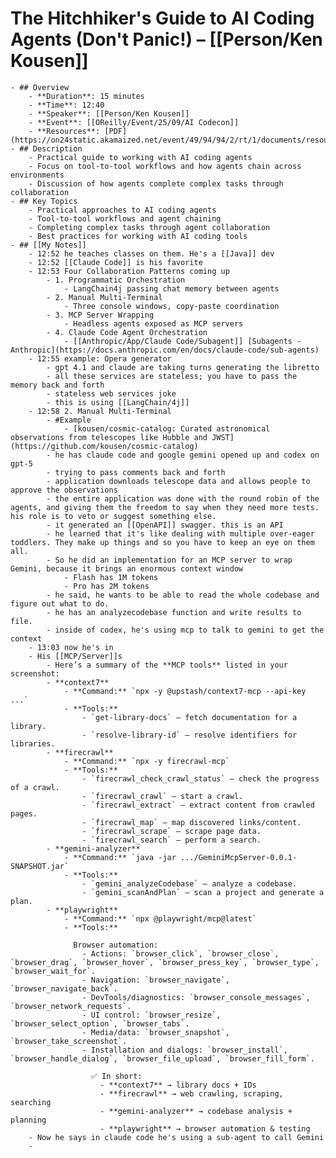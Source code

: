 # The Hitchhiker's Guide to AI Coding Agents (Don't Panic!) – [[Person/Ken Kousen]]
	- ## Overview
		- **Duration**: 15 minutes
		- **Time**: 12:40
		- **Speaker**: [[Person/Ken Kousen]]
		- **Event**: [[OReilly/Event/25/09/AI Codecon]]
		- **Resources**: [PDF](https://on24static.akamaized.net/event/49/94/94/2/rt/1/documents/resourceList1757253031006/kenkousenslidesexport1757253031006.pdf)
	- ## Description
		- Practical guide to working with AI coding agents
		- Focus on tool-to-tool workflows and how agents chain across environments
		- Discussion of how agents complete complex tasks through collaboration
	- ## Key Topics
		- Practical approaches to AI coding agents
		- Tool-to-tool workflows and agent chaining
		- Completing complex tasks through agent collaboration
		- Best practices for working with AI coding tools
	- ## [[My Notes]]
		- 12:52 he teaches classes on them. He's a [[Java]] dev
		- 12:52 [[Claude Code]] is his favorite
		- 12:53 Four Collaboration Patterns coming up
			- 1. Programmatic Orchestration
				- LangChain4j passing chat memory between agents
			- 2. Manual Multi-Terminal
				- Three console windows, copy-paste coordination
			- 3. MCP Server Wrapping
				- Headless agents exposed as MCP servers
			- 4. Claude Code Agent Orchestration
				- [[Anthropic/App/Claude Code/Subagent]] [Subagents - Anthropic](https://docs.anthropic.com/en/docs/claude-code/sub-agents)
		- 12:55 example: Opera generator
			- gpt 4.1 and claude are taking turns generating the libretto
			- all these services are stateless; you have to pass the memory back and forth
			- stateless web services joke
			- this is using [[LangChain/4j]]
		- 12:58 2. Manual Multi-Terminal
			- #Example
				- [kousen/cosmic-catalog: Curated astronomical observations from telescopes like Hubble and JWST](https://github.com/kousen/cosmic-catalog)
			- he has claude code and google gemini opened up and codex on gpt-5
			- trying to pass comments back and forth
			- application downloads telescope data and allows people to approve the observations
			- the entire application was done with the round robin of the agents, and giving them the freedom to say when they need more tests. his role is to veto or suggest something else.
			- it generated an [[OpenAPI]] swagger. this is an API
			- he learned that it's like dealing with multiple over-eager toddlers. They make up things and so you have to keep an eye on them all.
			- So he did an implementation for an MCP server to wrap Gemini, because it brings an enormous context window
				- Flash has 1M tokens
				- Pro has 2M tokens
			- he said, he wants to be able to read the whole codebase and figure out what to do.
			- he has an analyzecodebase function and write results to file.
			- inside of codex, he's using mcp to talk to gemini to get the context
		- 13:03 now he's in
		- His [[MCP/Server]]s
			- Here’s a summary of the **MCP tools** listed in your screenshot:
			- **context7**
				- **Command:** `npx -y @upstash/context7-mcp --api-key ...`
				- **Tools:**
					- `get-library-docs` – fetch documentation for a library.
					- `resolve-library-id` – resolve identifiers for libraries.
			- **firecrawl**
				- **Command:** `npx -y firecrawl-mcp`
				- **Tools:**
					- `firecrawl_check_crawl_status` – check the progress of a crawl.
					- `firecrawl_crawl` – start a crawl.
					- `firecrawl_extract` – extract content from crawled pages.
					- `firecrawl_map` – map discovered links/content.
					- `firecrawl_scrape` – scrape page data.
					- `firecrawl_search` – perform a search.
			- **gemini-analyzer**
				- **Command:** `java -jar .../GeminiMcpServer-0.0.1-SNAPSHOT.jar`
				- **Tools:**
					- `gemini_analyzeCodebase` – analyze a codebase.
					- `gemini_scanAndPlan` – scan a project and generate a plan.
			- **playwright**
				- **Command:** `npx @playwright/mcp@latest`
				- **Tools:**
				  
				  Browser automation:
					- Actions: `browser_click`, `browser_close`, `browser_drag`, `browser_hover`, `browser_press_key`, `browser_type`, `browser_wait_for`.
					- Navigation: `browser_navigate`, `browser_navigate_back`.
					- DevTools/diagnostics: `browser_console_messages`, `browser_network_requests`.
					- UI control: `browser_resize`, `browser_select_option`, `browser_tabs`.
					- Media/data: `browser_snapshot`, `browser_take_screenshot`.
					- Installation and dialogs: `browser_install`, `browser_handle_dialog`, `browser_file_upload`, `browser_fill_form`.
					  
					  ✅ In short:
						- **context7** → library docs + IDs
						- **firecrawl** → web crawling, scraping, searching
						- **gemini-analyzer** → codebase analysis + planning
						- **playwright** → browser automation & testing
		- Now he says in claude code he's using a sub-agent to call Gemini
		-